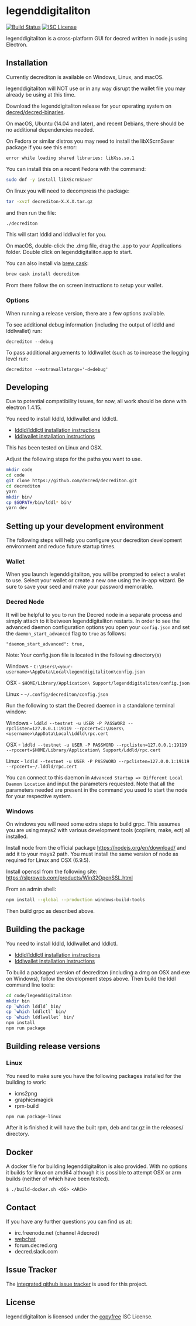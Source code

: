 # legenddigitaliton

[![Build Status](https://travis-ci.org/decred/decrediton.png?branch=master)](https://travis-ci.org/decred/decrediton)
[![ISC License](http://img.shields.io/badge/license-ISC-blue.svg)](http://copyfree.org)

legenddigitaliton is a cross-platform GUI for decred written in node.js using
Electron.

## Installation

Currently decrediton is available on Windows, Linux, and macOS.

legenddigitaliton will NOT use or in any way disrupt the wallet file you may
already be using at this time.

Download the legenddigitaliton release for your operating system on [decred/decred-binaries](https://github.com/decred/decred-binaries/releases).

On macOS, Ubuntu (14.04 and later), and recent Debians, there should be
no additional dependencies needed.

On Fedora or similar distros you may need to install the libXScrnSaver
package if you see this error:
```
error while loading shared libraries: libXss.so.1
```

You can install this on a recent Fedora with the command:

```bash
sudo dnf -y install libXScrnSaver
```

On linux you will need to decompress the package:
```bash
tar -xvzf decrediton-X.X.X.tar.gz
```
and then run the file:
```bash
./decrediton
```

This will start lddld and lddlwallet for you.

On macOS, double-click the .dmg file, drag the .app to your
Applications folder.  Double click on legenddigitaliton.app to start.

You can also install via [brew cask](https://caskroom.github.io):
```bash
brew cask install decrediton
```

From there follow the on screen instructions to setup your wallet.

### Options

When running a release version, there are a few options available.

To see additional debug information (including the output of lddld and lddlwallet) run:

```
decrediton --debug
```

To pass additional arguements to lddlwallet (such as to increase the logging level run:

```
decrediton --extrawalletargs='-d=debug'
```

## Developing

Due to potential compatibility issues, for now, all work should be
done with electron 1.4.15.

You need to install lddld, lddlwallet and lddlctl.

- [lddld/lddlctl installation instructions](https://github.com/decred/lddld#updating)
- [lddlwallet installation instructions](https://github.com/decred/lddlwallet#installation-and-updating)

This has been tested on Linux and OSX.

Adjust the following steps for the paths you want to use.

``` bash
mkdir code
cd code
git clone https://github.com/decred/decrediton.git
cd decrediton
yarn
mkdir bin/
cp $GOPATH/bin/lddl* bin/
yarn dev
```

## Setting up your development environment
The following steps will help you configure your decrediton development environment and reduce future startup times.

### Wallet
When you launch legenddigitaliton, you will be prompted to select a wallet to use. Select your wallet or create a new one using the in-app wizard. Be sure to save your seed and make your password memorable.

### Decred Node
It will be helpful to you to run the Decred node in a separate process and simply attach to it between legenddigitaliton restarts. In order to see the advanced daemon configuration options you open your ```config.json``` and set the ```daemon_start_advanced``` flag to ```true``` as follows:

```"daemon_start_advanced": true,```

Note: Your config.json file is located in the following directory(s)

Windows - ```C:\Users\<your-username>\AppData\Local\legenddigitaliton\config.json```

OSX - ```$HOME/Library/Application\ Support/legenddigitaliton/config.json```

Linux - ```~/.config/decrediton/config.json```

Run the following to start the Decred daemon in a standalone terminal window:

Windows - ```lddld --testnet -u USER -P PASSWORD --rpclisten=127.0.0.1:19119 --rpccert=C:\Users\<username>\AppData\Local\Lddld\rpc.cert```

OSX - ```lddld --testnet -u USER -P PASSWORD --rpclisten=127.0.0.1:19119 --rpccert=$HOME/Library/Application\ Support/Lddld/rpc.cert```

Linux - ```lddld --testnet -u USER -P PASSWORD --rpclisten=127.0.0.1:19119 --rpccert=~/.lddld/rpc.cert```

You can connect to this daemon in ```Advanced Startup => Different Local Daemon Location``` and input the parameters requested. Note that all the parameters needed are present in the command you used to start the node for your respective system.

### Windows

On windows you will need some extra steps to build grpc.  This assumes
you are using msys2 with various development tools (copilers, make,
ect) all installed.

Install node from the official package https://nodejs.org/en/download/
and add it to your msys2 path.  You must install the same version of node as required for Linux and OSX (6.9.5).

Install openssl from the following site:
https://slproweb.com/products/Win32OpenSSL.html

From an admin shell:

```bash
npm install --global --production windows-build-tools
```

Then build grpc as described above.

## Building the package

You need to install lddld, lddlwallet and lddlctl.

- [lddld/lddlctl installation instructions](https://github.com/decred/lddld#updating)
- [lddlwallet installation instructions](https://github.com/decred/lddlwallet#installation-and-updating)

To build a packaged version of decrediton (including a dmg on OSX and
exe on Windows), follow the development steps above.  Then build the
lddl command line tools:

```bash
cd code/legenddigitaliton
mkdir bin
cp `which lddld` bin/
cp `which lddlctl` bin/
cp `which lddlwallet` bin/
npm install
npm run package
```

## Building release versions

### Linux

You need to make sure you have the following packages installed for the building to work:
- icns2png
- graphicsmagick
- rpm-build

```bash
npm run package-linux
```

After it is finished it will have the built rpm, deb and tar.gz in the releases/ directory.

## Docker

A docker file for building legenddigitaliton is also provided.  With no options it builds for linux on amd64 although it is possible to attempt OSX or arm builds (neither of which have been tested).

```
$ ./build-docker.sh <OS> <ARCH>
```

## Contact

If you have any further questions you can find us at:

- irc.freenode.net (channel #decred)
- [webchat](https://webchat.freenode.net/?channels=decred)
- forum.decred.org
- decred.slack.com

## Issue Tracker

The
[integrated github issue tracker](https://github.com/decred/legenddigitaliton/issues)
is used for this project.

## License

legenddigitaliton is licensed under the [copyfree](http://copyfree.org) ISC License.
